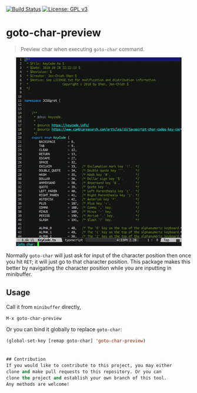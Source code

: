 [![Build Status](https://travis-ci.com/jcs090218/goto-char-preview.svg?branch=master)](https://travis-ci.com/jcs090218/goto-char-preview)
[![License: GPL v3](https://img.shields.io/badge/License-GPL%20v3-blue.svg)](https://www.gnu.org/licenses/gpl-3.0)


# goto-char-preview
> Preview char when executing `goto-char` command.

<p align="center">
  <img src="./screenshot/goto-char-preview-demo.gif" width="450" height="513"/>
</p>

Normally `goto-char` will just ask for input of the character
position then once you hit `RET`; it will just go to that character
position. This package makes this better by navigating the character
position while you are inputting in minibuffer.


## Usage
Call it from `minibuffer` directly,
```
M-x goto-char-preview
```
Or you can bind it globally to replace `goto-char`:
```el
(global-set-key [remap goto-char] 'goto-char-preview)


## Contribution
If you would like to contribute to this project, you may either
clone and make pull requests to this repository. Or you can
clone the project and establish your own branch of this tool.
Any methods are welcome!
